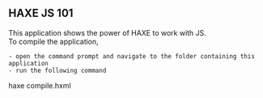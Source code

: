 HAXE JS 101
-------------
This application shows the power of HAXE to work with JS.         
To compile the application,           

	- open the command prompt and navigate to the folder containing this application
	- run the following command

haxe compile.hxml